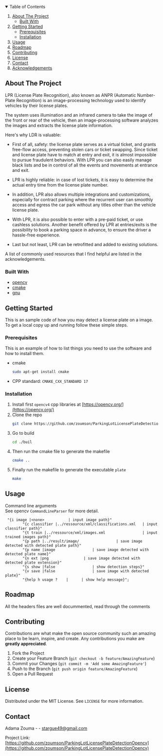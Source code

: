 <!--
*** Thanks for checking out the Best-README-Template. If you have a suggestion
*** that would make this better, please fork the repo and create a pull request
*** or simply open an issue with the tag "enhancement".
*** Thanks again! Now go create something AMAZING! :D
-->



<!-- PROJECT SHIELDS -->
<!--
*** I'm using markdown "reference style" links for readability.
*** Reference links are enclosed in brackets [ ] instead of parentheses ( ).
*** See the bottom of this document for the declaration of the reference variables
*** for contributors-url, forks-url, etc. This is an optional, concise syntax you may use.
*** https://www.markdownguide.org/basic-syntax/#reference-style-links

[![Contributors][contributors-shield]][contributors-url]
[![Forks][forks-shield]][forks-url]
[![Stargazers][stars-shield]][stars-url]
[![Issues][issues-shield]][issues-url]
[![MIT License][license-shield]][license-url]
[![LinkedIn][linkedin-shield]][linkedin-url]
-->


<!-- PROJECT LOGO -->
<!-- 
<br />
<p align="center">

  <a href="https://github.com/othneildrew/Best-README-Template">
    <img src="images/logo.png" alt="Logo" width="80" height="80">
  </a>
<p align="center">
  <h3 align="center">Best-README-Template</h3>

  <p align="center">
    An awesome README template to jumpstart your projects!
    <br />
    <a href="https://github.com/othneildrew/Best-README-Template"><strong>Explore the docs »</strong></a>
    <br />
    <br />
    <a href="https://github.com/othneildrew/Best-README-Template">View Demo</a>
    ·
    <a href="https://github.com/othneildrew/Best-README-Template/issues">Report Bug</a>
    ·
    <a href="https://github.com/othneildrew/Best-README-Template/issues">Request Feature</a>
  </p>
</p>
-->


<!-- TABLE OF CONTENTS -->
<details open="open">
  <summary>Table of Contents</summary>
  <ol>
    <li>
      <a href="#about-the-project">About The Project</a>
      <ul>
        <li><a href="#built-with">Built With</a></li>
      </ul>
    </li>
    <li>
      <a href="#getting-started">Getting Started</a>
      <ul>
        <li><a href="#prerequisites">Prerequisites</a></li>
        <li><a href="#installation">Installation</a></li>
      </ul>
    </li>
    <li><a href="#usage">Usage</a></li>
    <li><a href="#roadmap">Roadmap</a></li>
    <li><a href="#contributing">Contributing</a></li>
    <li><a href="#license">License</a></li>
    <li><a href="#contact">Contact</a></li>
    <li><a href="#acknowledgements">Acknowledgements</a></li>
  </ol>
</details>



<!-- ABOUT THE PROJECT -->
## About The Project

<!-- [![Product Name Screen Shot][product-screenshot]](https://example.com) -->

LPR (License Plate Recognition), also known as ANPR (Automatic Number-Plate Recognition) is an image-processing technology used to identify vehicles by their license plates.

The system uses illumination and an infrared camera to take the image of the front or rear of the vehicle, then an image-processing software analyzes the images and extracts the license plate information.

Here's why LDR is valuable:

* First of all, safety: the license plate serves as a virtual ticket, and grants free-flow access, preventing stolen cars or ticket swapping. Since ticket and license plate have to match at entry and exit, it is almost impossible to pursue fraudulent behaviors. With LPR you can also easily manage black lists and be in control of all the events and movements at entrance and exit.

* LPR is highly reliable: in case of lost tickets, it is easy to determine the actual entry time from the license plate number.

* In addition, LPR also allows multiple integrations and customizations, especially for contract parking where the recurrent user can smoothly access and egress the car park without any titles other than the vehicle license plate.

* With LPR, it is also possible to enter with a pre-paid ticket, or use cashless solutions. Another benefit offered by LPR at entries/exits is the possibility to book a parking space in advance, to ensure the driver a hassle-free experience.

* Last but not least, LPR can be retrofitted and added to existing solutions.

A list of commonly used resources that I find helpful are listed in the acknowledgements.

### Built With


* [opencv](https://opencv.org/)
* [cmake](https://cmake.org/)
* [gnu](https://www.gnu.org/)



<!-- GETTING STARTED -->
## Getting Started

This is an sample code of how you may detect a license plate on a image.
To get a local copy up and running follow these simple steps.

### Prerequisites

This is an example of how to list things you need to use the software and how to install them.
* cmake
  ```sh
  sudo apt-get install cmake
  ```
 * CPP standard: `CMAKE_CXX_STANDARD 17`

### Installation

1. Install first `opencv4` cpp libraries at [https://opencv.org/](https://opencv.org/)
2. Clone the repo
   ```sh
   git clone https://github.com/zoumson/ParkingLotLicensePlateDetectionOpencv.git
   ```
3. Go to build
   ```sh
   cd ./buil
   ```
4. Then run the cmake file to generate the makefile
   ```sh
   cmake ..
   ```
5. Finally run the makefile to generate the executable `plate`
   ```sh
   make
   ```


<!-- USAGE EXAMPLES -->
## Usage
Command line arguments
<br>
See opencv `CommandLineParser` for more detail.

```
 "{i image |<none>           | input image path}"         
        "{c classifier |../ressource/xml/classifications.xml   | input classifier path}"         
        "{t train |../ressource/xml/images.xml                 | input trained images path}"         
        "{p path |../result/image/                 | save image detected with detected plate path}"                 
        "{p name |image                 | save image detected with detected plate name}"                 
        "{n ext |png                | save image detected with detected plate extension}"                 
        "{s show |false                 | show detection steps}"         
        "{v save |false                 | save image with detected plate}"         
        "{help h usage ?    |      | show help message}";      

```

<!-- ROADMAP -->
## Roadmap

All the headers files are well docummented, read through the comments



<!-- CONTRIBUTING -->
## Contributing

Contributions are what make the open source community such an amazing place to be learn, inspire, and create. Any contributions you make are **greatly appreciated**.

1. Fork the Project
2. Create your Feature Branch (`git checkout -b feature/AmazingFeature`)
3. Commit your Changes (`git commit -m 'Add some AmazingFeature'`)
4. Push to the Branch (`git push origin feature/AmazingFeature`)
5. Open a Pull Request



<!-- LICENSE -->
## License

Distributed under the MIT License. See `LICENSE` for more information.



<!-- CONTACT -->
## Contact

Adama Zouma - <!-- [@your_twitter](https://twitter.com/your_username) -->- stargue49@gmail.com

Project Link: [https://github.com/zoumson/ParkingLotLicensePlateDetectionOpencv](https://github.com/zoumson/ParkingLotLicensePlateDetectionOpencv)



<!-- ACKNOWLEDGEMENTS -->
<!-- 
## Acknowledgements
* [GitHub Emoji Cheat Sheet](https://www.webpagefx.com/tools/emoji-cheat-sheet)
* [Img Shields](https://shields.io)
* [Choose an Open Source License](https://choosealicense.com)
* [GitHub Pages](https://pages.github.com)
* [Animate.css](https://daneden.github.io/animate.css)
* [Loaders.css](https://connoratherton.com/loaders)
* [Slick Carousel](https://kenwheeler.github.io/slick)
* [Smooth Scroll](https://github.com/cferdinandi/smooth-scroll)
* [Sticky Kit](http://leafo.net/sticky-kit)
* [JVectorMap](http://jvectormap.com)
* [Font Awesome](https://fontawesome.com)
-->




<!-- MARKDOWN LINKS & IMAGES -->
<!-- https://www.markdownguide.org/basic-syntax/#reference-style-links -->
<!-- 
[contributors-shield]: https://img.shields.io/github/contributors/othneildrew/Best-README-Template.svg?style=for-the-badge
[contributors-url]: https://github.com/othneildrew/Best-README-Template/graphs/contributors
[forks-shield]: https://img.shields.io/github/forks/othneildrew/Best-README-Template.svg?style=for-the-badge
[forks-url]: https://github.com/othneildrew/Best-README-Template/network/members
[stars-shield]: https://img.shields.io/github/stars/othneildrew/Best-README-Template.svg?style=for-the-badge
[stars-url]: https://github.com/othneildrew/Best-README-Template/stargazers
[issues-shield]: https://img.shields.io/github/issues/othneildrew/Best-README-Template.svg?style=for-the-badge
[issues-url]: https://github.com/othneildrew/Best-README-Template/issues
[license-shield]: https://img.shields.io/github/license/othneildrew/Best-README-Template.svg?style=for-the-badge
[license-url]: https://github.com/othneildrew/Best-README-Template/blob/master/LICENSE.txt
[linkedin-shield]: https://img.shields.io/badge/-LinkedIn-black.svg?style=for-the-badge&logo=linkedin&colorB=555
[linkedin-url]: https://linkedin.com/in/othneildrew
[product-screenshot]: images/screenshot.png
-->
